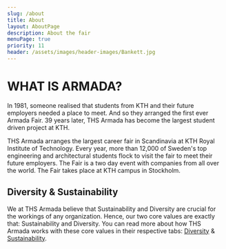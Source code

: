```yaml
---
slug: /about
title: About
layout: AboutPage
description: About the fair
menuPage: true
priority: 11
header: /assets/images/header-images/Bankett.jpg
---
```

# WHAT IS ARMADA?

In 1981, someone realised that students from KTH and their future employers needed a place to meet. And so they arranged the first ever Armada Fair. 39 years later, THS Armada has become the largest student driven project at KTH.

THS Armada arranges the largest career fair in Scandinavia at KTH Royal Institute of Technology. Every year, more than 12,000 of Sweden's top engineering and architectural students flock to visit the fair to meet their future employers. The Fair is a two day event with companies from all over the world. The Fair takes place at KTH campus in Stockholm.


## Diversity & Sustainability

We at THS Armada believe that Sustainability and Diversity are crucial for the workings of any organization. Hence, our two core values are exactly that: Sustainability and Diversity. You can read more about how THS Armada works with these core values in their respective tabs:&nbsp;<a href="https://armada.nu/diversity">Diversity</a> & <a href="https://armada.nu/sustainability">Sustainability</a>. 


